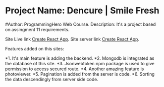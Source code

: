 # Project Name: Dencure | Smile Fresh
#Author: ProgrammingHero Web Course.
Description: It's a project based on assingment 11 requirements.

Site Live link [Create React App](https://github.com/facebook/create-react-app).
Site server link [Create React App](https://assignment-11-server-amber.vercel.app/).

Features added on this sites:

*1. It's main feature is adding the backend.
*2. Mongodb is integrated as the database of this site.
*3. Jsonwebtoken npm package is used to give permission to access secured route.
*4. Another amazing feature is photoviewer.
*5. Pagination is added from the server is code.
*6. Sorting the data descendingly from server side code.